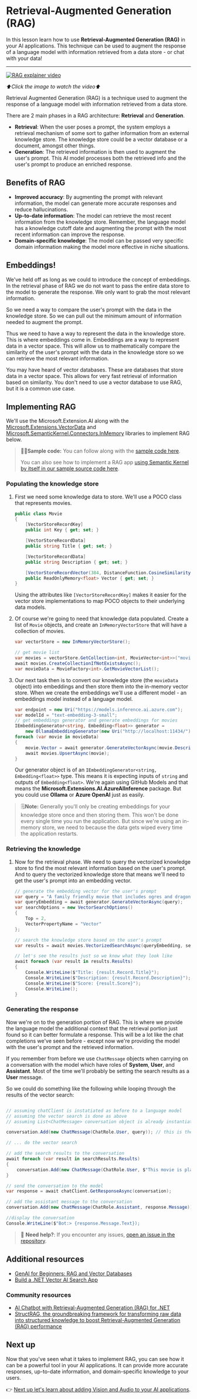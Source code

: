 # Retrieval-Augmented Generation (RAG)

In this lesson learn how to use **Retrieval-Augmented Generation (RAG)** in your AI applications. This technique can be used to augment the response of a language model with information retrieved from a data store - or chat with your data!

---

[![RAG explainer video](./images/LIM_GAN_07_thumb_w480.png)](https://aka.ms/genainnet/videos/lesson3-rag)

_⬆️Click the image to watch the video⬆️_

Retrieval Augmented Generation (RAG) is a technique used to augment the response of a language model with information retrieved from a data store.

There are 2 main phases in a RAG architecture: **Retrieval** and **Generation**.

- **Retrieval**: When the user poses a prompt, the system employs a retrieval mechanism of some sort to gather information from an external knowledge store. The knowledge store could be a vector database or a document, amongst other things.
- **Generation**: The retrieved information is then used to augment the user's prompt. This AI model processes both the retrieved info and the user's prompt to produce an enriched response.

## Benefits of RAG

- **Improved accuracy**: By augmenting the prompt with relevant information, the model can generate more accurate responses and reduce hallucinations.
- **Up-to-date information**: The model can retrieve the most recent information from the knowledge store. Remember, the language model has a knowledge cutoff date and augmenting the prompt with the most recent information can improve the response.
- **Domain-specific knowledge**: The model can be passed very specific domain information making the model more effective in niche situations.

## Embeddings!

We've held off as long as we could to introduce the concept of embeddings. In the retrieval phase of RAG we do not want to pass the entire data store to the model to generate the response. We only want to grab the most relevant information.

So we need a way to compare the user's prompt with the data in the knowledge store. So we can pull out the minimum amount of information needed to augment the prompt.

Thus we need to have a way to represent the data in the knowledge store. This is where embeddings come in. Embeddings are a way to represent data in a vector space. This will allow us to mathematically compare the similarity of the user's prompt with the data in the knowledge store so we can retrieve the most relevant information.

You may have heard of vector databases. These are databases that store data in a vector space. This allows for very fast retrieval of information based on similarity. You don't need to use a vector database to use RAG, but it is a common use case.

## Implementing RAG

We'll use the Microsoft.Extension.AI along with the [Microsoft.Extensions.VectorData](https://www.nuget.org/packages/Microsoft.Extensions.VectorData.Abstractions/) and [Microsoft.SemanticKernel.Connectors.InMemory](https://www.nuget.org/packages/Microsoft.SemanticKernel.Connectors.InMemory) libraries to implement RAG below.

> 🧑‍💻**Sample code:** You can follow along with the [sample code here](./src/RAGSimple-02MEAIVectorsMemory/).
> 
> You can also see how to implement a RAG app [using Semantic Kernel by itself in our sample source code here](./src/RAGSimple-01SK/).

### Populating the knowledge store

1. First we need some knowledge data to store. We'll use a POCO class that represents movies.

    ```csharp
    public class Movie
    {
        [VectorStoreRecordKey]
        public int Key { get; set; }

        [VectorStoreRecordData]
        public string Title { get; set; }

        [VectorStoreRecordData]
        public string Description { get; set; }

        [VectorStoreRecordVector(384, DistanceFunction.CosineSimilarity)]
        public ReadOnlyMemory<float> Vector { get; set; }
    }
    ```

    Using the attributes like `[VectorStoreRecordKey]` makes it easier for the vector store implementations to map POCO objects to their underlying data models.

2. Of course we're going to need that knowledge data populated. Create a list of `Movie` objects, and create an `InMemoryVectorStore` that will have a collection of movies.

    ```csharp
    var vectorStore = new InMemoryVectorStore();

    // get movie list
    var movies = vectorStore.GetCollection<int, MovieVector<int>>("movies");
    await movies.CreateCollectionIfNotExistsAsync();
    var movieData = MovieFactory<int>.GetMovieVectorList();

    ```

3. Our next task then is to convert our knowledge store (the `movieData` object) into embeddings and then store them into the in-memory vector store. When we create the embeddings we'll use a different model - an embeddings model instead of a language model.

    ```csharp
    var endpoint = new Uri("https://models.inference.ai.azure.com");
    var modelId = "text-embedding-3-small";
    // get embeddings generator and generate embeddings for movies
    IEmbeddingGenerator<string, Embedding<float>> generator =
        new OllamaEmbeddingGenerator(new Uri("http://localhost:11434/"), "all-minilm");
    foreach (var movie in movieData)
    {
        movie.Vector = await generator.GenerateVectorAsync(movie.Description);
        await movies.UpsertAsync(movie);
    }
    ```

    Our generator object is of an `IEmbeddingGenerator<string, Embedding<float>>` type. This means it is expecting inputs of `string` and outputs of `Embedding<float>`. We're again using GitHub Models and that means the **Microsoft.Extensions.AI.AzureAIInference** package. But you could use **Ollama** or **Azure OpenAI** just as easily.

> 🗒️**Note:** Generally you'll only be creating embeddings for your knowledge store once and then storing them. This won't be done every single time you run the application. But since we're using an in-memory store, we need to because the data gets wiped every time the application restarts.

### Retrieving the knowledge

1. Now for the retrieval phase. We need to query the vectorized knowledge store to find the most relevant information based on the user's prompt. And to query the vectorized knowledge store that means we'll need to get the user's prompt into an embedding vector.

    ```csharp
    // generate the embedding vector for the user's prompt
    var query = "A family friendly movie that includes ogres and dragons";
    var queryEmbedding = await generator.GenerateVectorAsync(query);
    var searchOptions = new VectorSearchOptions()
    {
        Top = 2,
        VectorPropertyName = "Vector"
    };

    // search the knowledge store based on the user's prompt
    var results = await movies.VectorizedSearchAsync(queryEmbedding, searchOptions);

    // let's see the results just so we know what they look like
    await foreach (var result in results.Results)
    {
        Console.WriteLine($"Title: {result.Record.Title}");
        Console.WriteLine($"Description: {result.Record.Description}");
        Console.WriteLine($"Score: {result.Score}");
        Console.WriteLine();
    }
    ```

### Generating the response

Now we're on to the generation portion of RAG. This is where we provide the language model the additional context that the retrieval portion just found so it can better formulate a response. This will be a lot like the chat completions we've seen before - except now we're providing the model with the user's prompt and the retrieved information.

If you remember from before we use `ChatMessage` objects when carrying on a conversation with the model which have roles of **System**, **User**, and **Assistant**. Most of the time we'll probably be setting the search results as a **User** message.

So we could do something like the following while looping through the results of the vector search:

```csharp

// assuming chatClient is instatiated as before to a language model
// assuming the vector search is done as above
// assuming List<ChatMessage> conversation object is already instantiated and has a system prompt

conversation.Add(new ChatMessage(ChatRole.User, query)); // this is the user prompt

// ... do the vector search

// add the search results to the conversation
await foreach (var result in searchResults.Results)
{
    conversation.Add(new ChatMessage(ChatRole.User, $"This movie is playing nearby: {result.Record.Title} and it's about {result.Record.Description}"));
}

// send the conversation to the model
var response = await chatClient.GetResponseAsync(conversation);

// add the assistant message to the conversation
conversation.Add(new ChatMessage(ChatRole.Assistant, response.Message));

//display the conversation
Console.WriteLine($"Bot:> {response.Message.Text});
```

> 🙋 **Need help?**: If you encounter any issues, [open an issue in the repository](https://github.com/microsoft/Generative-AI-for-beginners-dotnet/issues/new).

## Additional resources

- [GenAI for Beginners: RAG and Vector Databases](https://github.com/microsoft/generative-ai-for-beginners/blob/main/15-rag-and-vector-databases/README.md)
- [Build a .NET Vector AI Search App](https://learn.microsoft.com/dotnet/ai/quickstarts/quickstart-ai-chat-with-data?tabs=azd&pivots=openai)

### Community resources

- [AI Chatbot with Retrieval-Augmented Generation (RAG) for .NET](https://github.com/AsterixBG/my-first-ai-ragbot)
- [StructRAG, the groundbreaking framework for transforming raw data into structured knowledge to boost Retrieval-Augmented Generation (RAG) performance](https://www.youtube.com/watch?v=O7Ce3YljyIY)

## Next up

Now that you've seen what it takes to implement RAG, you can see how it can be a powerful tool in your AI applications. It can provide more accurate responses, up-to-date information, and domain-specific knowledge to your users.

👉 [Next up let's learn about adding Vision and Audio to your AI applications](03-vision-audio.md).

